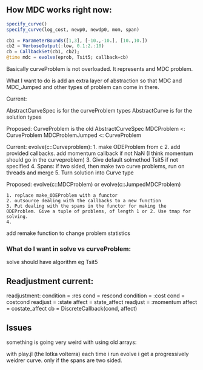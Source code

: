 ## How MDC works right now:

```julia
specify_curve()
specify_curve(log_cost, newp0, newdp0, mom, span)

cb1 = ParameterBounds([1,3], [-10.,-10.], [10.,10.])
cb2 = VerboseOutput(:low, 0.1:2.:10)
cb = CallbackSet(cb1, cb2);
@time mdc = evolve(eprob, Tsit5; callback=cb)
```

Basically curveProblem is not overloaded. It represents and MDC problem.

What I want to do is add an extra layer of abstraction so that MDC and MDC_Jumped and other types of problem can come in there.

Current:

AbstractCurveSpec is for the curveProblem types
AbstractCurve is for the solution types

Proposed:
CurveProblem is the old AbstractCurveSpec
MDCProblem <: CurveProblem
MDCProblemJumped <: CurveProblem




Current:
evolve(c::Curveproblem):
    1. make ODEProblem from c
    2. add provided callbacks. add momentum callback if not NaN (I think momentum should go in the curveproblem)
    3. Give default solmethod Tsit5 if not specified
    4. Spans: if two sided, then make two curve problems, run on threads and merge
    5. Turn solution into Curve type

Proposed:
evolve(c::MDCProblem) or evolve(c::JumpedMDCProblem)



    1. replace make_ODEProblem with a functor
    2. outsource dealing with the callbacks to a new function
    3. Put dealing with the spans in the functor for making the ODEProblem. Give a tuple of problems, of length 1 or 2. Use tmap for solving.
    4. 

add remake function to change problem statistics



### What do I want in solve vs curveProblem:

solve should have algorithm eg Tsit5


## Readjustment current:

readjustment:
    condition = :res
        cond = rescond
    condition = :cost
        cond = costcond
    readjust = :state
        affect = state_affect
    readjust = :momentum
        affect = costate_affect
cb = DiscreteCallback(cond, affect)

## Issues

something is going very weird with using old arrays:

with play.jl (the lotka volterra) each time i run evolve i get a progressively weidrer curve. only if the spans are two sided.